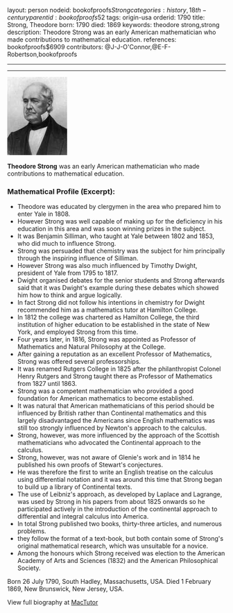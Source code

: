 layout: person
nodeid: bookofproofs$Strong
categories: history,18th-century
parentid: bookofproofs$52
tags: origin-usa
orderid: 1790
title: Strong, Theodore
born: 1790
died: 1869
keywords: theodore strong,strong
description: Theodore Strong was an early American mathematician who made contributions to mathematical education.
references: bookofproofs$6909
contributors: @J-J-O'Connor,@E-F-Robertson,bookofproofs

---



---

![Strong.jpg](https://github.com/bookofproofs/bookofproofs.github.io/blob/main/_sources/_assets/images/portraits/Strong.jpg?raw=true)

**Theodore Strong** was an early American mathematician who made contributions to mathematical education.

### Mathematical Profile (Excerpt):
* Theodore was educated by clergymen in the area who prepared him to enter Yale in 1808.
* However Strong was well capable of making up for the deficiency in his education in this area and was soon winning prizes in the subject.
* It was Benjamin Silliman, who taught at Yale between 1802 and 1853, who did much to influence Strong.
* Strong was persuaded that chemistry was the subject for him principally through the inspiring influence of Silliman.
* However Strong was also much influenced by Timothy Dwight, president of Yale from 1795 to 1817.
* Dwight organised debates for the senior students and Strong afterwards said that it was Dwight's example during these debates which showed him how to think and argue logically.
* In fact Strong did not follow his intentions in chemistry for Dwight recommended him as a mathematics tutor at Hamilton College.
* In 1812 the college was chartered as Hamilton College, the third institution of higher education to be established in the state of New York, and employed Strong from this time.
* Four years later, in 1816, Strong was appointed as Professor of Mathematics and Natural Philosophy at the College.
* After gaining a reputation as an excellent Professor of Mathematics, Strong was offered several professorships.
* It was renamed Rutgers College in 1825 after the philanthropist Colonel Henry Rutgers and Strong taught there as Professor of Mathematics from 1827 until 1863.
* Strong was a competent mathematician who provided a good foundation for American mathematics to become established.
* It was natural that American mathematicians of this period should be influenced by British rather than Continental mathematics and this largely disadvantaged the Americans since English mathematics was still too strongly influenced by Newton's approach to the calculus.
* Strong, however, was more influenced by the approach of the Scottish mathematicians who advocated the Continental approach to the calculus.
* Strong, however, was not aware of Glenie's work and in 1814 he published his own proofs of Stewart's conjectures.
* He was therefore the first to write an English treatise on the calculus using differential notation and it was around this time that Strong began to build up a library of Continental texts.
* The use of Leibniz's approach, as developed by Laplace and Lagrange, was used by Strong in his papers from about 1825 onwards so he participated actively in the introduction of the continental approach to differential and integral calculus into America.
* In total Strong published two books, thirty-three articles, and numerous problems.
* they follow the format of a text-book, but both contain some of Strong's original mathematical research, which was unsuitable for a novice.
* Among the honours which Strong received was election to the American Academy of Arts and Sciences (1832) and the American Philosophical Society.

Born 26 July 1790, South Hadley, Massachusetts, USA. Died 1 February 1869, New Brunswick, New Jersey, USA.

View full biography at [MacTutor](https://mathshistory.st-andrews.ac.uk/Biographies/Strong/)
